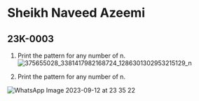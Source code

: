 # Sheikh Naveed Azeemi 
## 23K-0003

1. Print the pattern for any number of n.
![375655028_3381417982168724_1286301302953215129_n](https://github.com/NaveedShk/PfFall23/assets/142867585/185e3c83-3ae4-479a-8375-035af6d23e7c)


2. Print the pattern for any number of n.

![WhatsApp Image 2023-09-12 at 23 35 22](https://github.com/NaveedShk/PfFall23/assets/142867585/55997ce7-c46d-4079-9c0b-874d972df88c)
